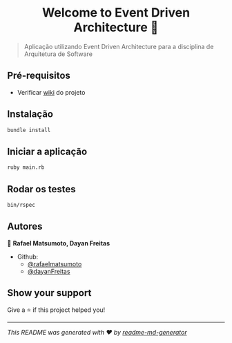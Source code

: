 <h1 align="center">Welcome to Event Driven Architecture 👋</h1>
<p>
</p>

> Aplicação utilizando Event Driven Architecture para a disciplina de Arquitetura de Software

## Pré-requisitos

- Verificar [wiki](https://github.com/rafaelmatsumoto/eventdrivendesign/wiki) do projeto

## Instalação

```sh
bundle install
```

## Iniciar a aplicação

```sh
ruby main.rb
```

## Rodar os testes

```sh
bin/rspec
```

## Autores

👤 **Rafael Matsumoto, Dayan Freitas**

* Github: 
  - [@rafaelmatsumoto](https://github.com/rafaelmatsumoto)
  - [@dayanFreitas](https://github.com/dayanFreitas)

## Show your support

Give a ⭐️ if this project helped you!

***
_This README was generated with ❤️ by [readme-md-generator](https://github.com/kefranabg/readme-md-generator)_

